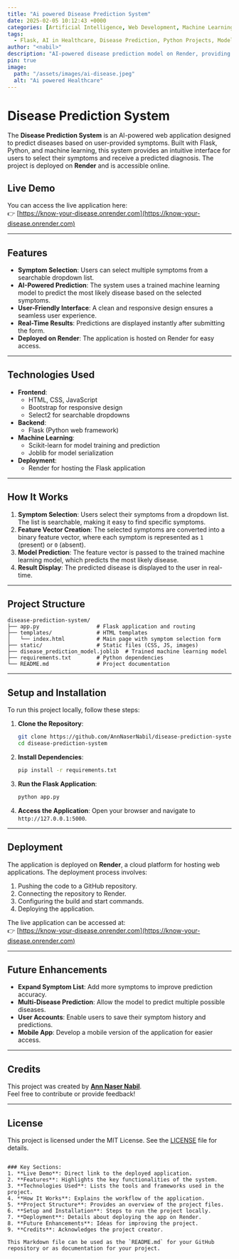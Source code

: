 ```yaml
---
title: "Ai powered Disease Prediction System"
date: 2025-02-05 10:12:43 +0000
categories: [Artificial Intelligence, Web Development, Machine Learning, Health Tech, DevOps]
tags: 
  - Flask, AI in Healthcare, Disease Prediction, Python Projects, Model Deployment
author: "<nabil>" 
description: "AI-powered disease prediction model on Render, providing real-time health insights from live input with precision and efficiency."
pin: true
image: 
  path: "/assets/images/ai-disease.jpeg"
  alt: "Ai powered Healthcare"
---
```




# Disease Prediction System


The **Disease Prediction System** is an AI-powered web application designed to predict diseases based on user-provided symptoms. Built with Flask, Python, and machine learning, this system provides an intuitive interface for users to select their symptoms and receive a predicted diagnosis. The project is deployed on **Render** and is accessible online.

## Live Demo

You can access the live application here:  
👉 [https://know-your-disease.onrender.com](https://know-your-disease.onrender.com)

---

## Features

- **Symptom Selection**: Users can select multiple symptoms from a searchable dropdown list.
- **AI-Powered Prediction**: The system uses a trained machine learning model to predict the most likely disease based on the selected symptoms.
- **User-Friendly Interface**: A clean and responsive design ensures a seamless user experience.
- **Real-Time Results**: Predictions are displayed instantly after submitting the form.
- **Deployed on Render**: The application is hosted on Render for easy access.

---

## Technologies Used

- **Frontend**:
  - HTML, CSS, JavaScript
  - Bootstrap for responsive design
  - Select2 for searchable dropdowns
- **Backend**:
  - Flask (Python web framework)
- **Machine Learning**:
  - Scikit-learn for model training and prediction
  - Joblib for model serialization
- **Deployment**:
  - Render for hosting the Flask application

---

## How It Works

1. **Symptom Selection**: Users select their symptoms from a dropdown list. The list is searchable, making it easy to find specific symptoms.
2. **Feature Vector Creation**: The selected symptoms are converted into a binary feature vector, where each symptom is represented as `1` (present) or `0` (absent).
3. **Model Prediction**: The feature vector is passed to the trained machine learning model, which predicts the most likely disease.
4. **Result Display**: The predicted disease is displayed to the user in real-time.

---

## Project Structure

```
disease-prediction-system/
├── app.py                  # Flask application and routing
├── templates/              # HTML templates
│   └── index.html          # Main page with symptom selection form
├── static/                 # Static files (CSS, JS, images)
├── disease_prediction_model.joblib  # Trained machine learning model
├── requirements.txt        # Python dependencies
└── README.md               # Project documentation
```

---

## Setup and Installation

To run this project locally, follow these steps:

1. **Clone the Repository**:
   ```bash
   git clone https://github.com/AnnNaserNabil/disease-prediction-system.git
   cd disease-prediction-system
   ```

2. **Install Dependencies**:
   ```bash
   pip install -r requirements.txt
   ```

3. **Run the Flask Application**:
   ```bash
   python app.py
   ```

4. **Access the Application**:
   Open your browser and navigate to `http://127.0.0.1:5000`.

---

## Deployment

The application is deployed on **Render**, a cloud platform for hosting web applications. The deployment process involves:

1. Pushing the code to a GitHub repository.
2. Connecting the repository to Render.
3. Configuring the build and start commands.
4. Deploying the application.

The live application can be accessed at:  
👉 [https://know-your-disease.onrender.com](https://know-your-disease.onrender.com)

---

## Future Enhancements

- **Expand Symptom List**: Add more symptoms to improve prediction accuracy.
- **Multi-Disease Prediction**: Allow the model to predict multiple possible diseases.
- **User Accounts**: Enable users to save their symptom history and predictions.
- **Mobile App**: Develop a mobile version of the application for easier access.

---

## Credits

This project was created by **[Ann Naser Nabil](https://github.com/AnnNaserNabil)**.  
Feel free to contribute or provide feedback!

---

## License

This project is licensed under the MIT License. See the [LICENSE](LICENSE) file for details.
```

### Key Sections:
1. **Live Demo**: Direct link to the deployed application.
2. **Features**: Highlights the key functionalities of the system.
3. **Technologies Used**: Lists the tools and frameworks used in the project.
4. **How It Works**: Explains the workflow of the application.
5. **Project Structure**: Provides an overview of the project files.
6. **Setup and Installation**: Steps to run the project locally.
7. **Deployment**: Details about deploying the app on Render.
8. **Future Enhancements**: Ideas for improving the project.
9. **Credits**: Acknowledges the project creator.

This Markdown file can be used as the `README.md` for your GitHub repository or as documentation for your project.
